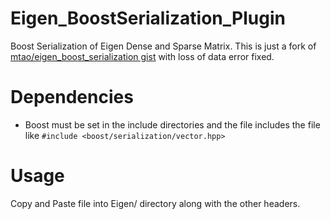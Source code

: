 # Eigen_BoostSerialization_Plugin
Boost Serialization of Eigen Dense and Sparse Matrix.
This is just a fork of [mtao/eigen_boost_serialization gist] with loss of data error fixed.

# Dependencies
- Boost must be set in the include directories and the file includes the file like
`#include <boost/serialization/vector.hpp>`

# Usage
Copy and Paste file into Eigen/ directory along with the other headers.

[mtao/eigen_boost_serialization gist]: https://gist.github.com/mtao/5798888